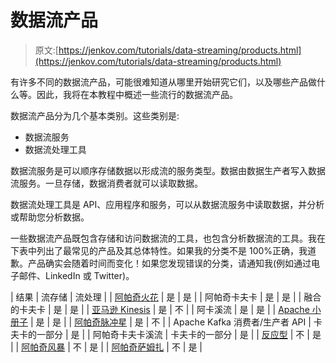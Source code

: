 # 数据流产品

> 原文:[https://jenkov.com/tutorials/data-streaming/products.html](https://jenkov.com/tutorials/data-streaming/products.html)

有许多不同的数据流产品，可能很难知道从哪里开始研究它们，以及哪些产品做什么等。因此，我将在本教程中概述一些流行的数据流产品。

数据流产品分为几个基本类别。这些类别是:

*   数据流服务
*   数据流处理工具

数据流服务是可以顺序存储数据以形成流的服务类型。数据由数据生产者写入数据流服务。一旦存储，数据消费者就可以读取数据。

数据流处理工具是 API、应用程序和服务，可以从数据流服务中读取数据，并分析或帮助您分析数据。

一些数据流产品既包含存储和访问数据流的工具，也包含分析数据流的工具。我在下表中列出了最常见的产品及其总体特性。如果我的分类不是 100%正确，我道歉。产品确实会随着时间而变化！如果您发现错误的分类，请通知我(例如通过电子邮件、LinkedIn 或 Twitter)。

| 结果 | 流存储 | 流处理 |
| [阿帕奇火花](https://spark.apache.org/) | 是 | 是 |
| 阿帕奇卡夫卡 | 是 | 是 |
| 融合的卡夫卡 | 是 | 是 |
| [亚马逊 Kinesis](https://aws.amazon.com/kinesis/) | 是 | 不 |
| 阿卡溪流 | 是 | 是 |
| [Apache 小册子](https://flink.apache.org/) | 是 | 是 |
| [阿帕奇脉冲星](https://pulsar.apache.org/) | 是 | 不 |
| Apache Kafka 消费者/生产者 API | 卡夫卡的一部分 | 是 |
| 阿帕奇卡夫卡溪流 | 卡夫卡的一部分 | 是 |
| [反应型](http://reactivex.io/) | 不 | 是 |
| [阿帕奇风暴](http://storm.apache.org/) | 不 | 是 |
| [阿帕奇萨姆扎](http://samza.apache.org/) | 不 | 是 |